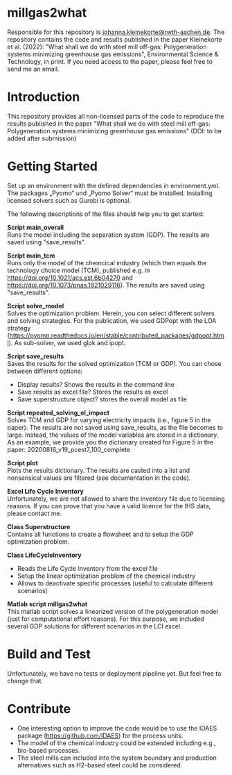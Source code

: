 # millgas2what
Responsible for this repository is johanna.kleinekorte@rwth-aachen.de. The repository contains the code and results published in the paper
  Kleinekorte et al. (2022): "What shall we do with steel mill off-gas: Polygeneration systems minimizing greenhouse gas emissions", Environmental Science & Technology, in print. 
If you need access to the paper, please feel free to send me an email.

# Introduction 
This repository provides all non-licensed parts of the code to reproduce the results published in the paper "What shall we do with steel mill off-gas: Polygeneration systems minimizing greenhouse gas emissions" (DOI: to be added after submission)

# Getting Started
Set up an environment with the defined dependencies in environment.yml. The packages „Pyomo“ und „Pyomo Solver“ must be installed. Installing licensed solvers such as Gurobi is optional.

The following descriptions of the files should help you to get started:

**Script main_overall**  
Runs the model including the separation system (GDP). The results are saved using "save_results".

**Script main_tcm**  
Runs only the model of the chemcical industry (which then equals the technology choice model (TCM), published e.g. in https://doi.org/10.1021/acs.est.6b04270 and https://doi.org/10.1073/pnas.1821029116). The results are saved using "save_results". 

**Script solve_model**  
Solves the optimization problem. Herein, you can select different solvers and solving strategies. For the publication, we used GDPopt with the LOA strategy (https://pyomo.readthedocs.io/en/stable/contributed_packages/gdpopt.html).
As sub-solver, we used glpk and ipopt. 

**Script save_results**  
Saves the results for the solved optimization (TCM or GDP). You can chose between different options: 
- Display results? Shows the results in the command line
- Save results as excel file? Stores the results as excel 
- Save superstructure object? stores the overall model as file

**Script repeated_solving_el_impact**  
Solves TCM and GDP for varying electricity impacts (i.e., figure 5 in the paper). The results are not saved using save_results, as the file becomes to large. Instead, the values of the model variables are stored in a dictionary. As an example, we provide you the dictionary created for Figure 5 in the paper: 20200816_v19_pcest7_100_complete 

**Script plot**  
Plots the results dictionary. The results are casted into a list and nonsensical values are filtered (see documentation in the code).

**Excel Life Cycle Inventory**  
Unfortunately, we are not allowed to share the inventory file due to licensing reasons. If you can prove that you have a valid licence for the IHS data, please contact me. 

**Class Superstructure**  
Contains all functions to create a flowsheet and to setup the GDP optimization problem.

**Class LifeCycleInventory**  
- Reads the Life Cycle Inventory from the excel file 
- Setup the linear optimization problem of the chemical industry
- Allows to deactivate specific processes (useful to calculate different scenarios)

**Matlab script millgas2what**  
This matlab script solves a linearized version of the polygeneration model (just for computational effort reasons). For this purpose, we included several GDP solutions for different scenarios in the LCI excel.

# Build and Test
Unfortunately, we have no tests or deployment pipeline yet. But feel free to change that.

# Contribute
- One interesting option to improve the code would be to use the IDAES package (https://github.com/IDAES) for the process units. 
- The model of the chemical industry could be extended including e.g., bio-based processes. 
- The steel mills can included into the system boundary and production alternatives such as H2-based steel could be considered.





